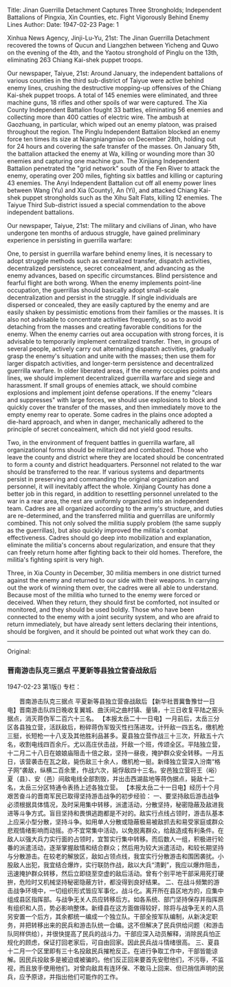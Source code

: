Title: Jinan Guerrilla Detachment Captures Three Strongholds; Independent Battalions of Pingxia, Xin Counties, etc. Fight Vigorously Behind Enemy Lines
Author:
Date: 1947-02-23
Page: 1

Xinhua News Agency, Jinji-Lu-Yu, 21st: The Jinan Guerrilla Detachment recovered the towns of Qucun and Liangzhen between Yicheng and Quwo on the evening of the 4th, and the Yaotou stronghold of Pinglu on the 13th, eliminating 263 Chiang Kai-shek puppet troops.

Our newspaper, Taiyue, 21st: Around January, the independent battalions of various counties in the third sub-district of Taiyue were active behind enemy lines, crushing the destructive mopping-up offensives of the Chiang Kai-shek puppet troops. A total of 145 enemies were eliminated, and three machine guns, 18 rifles and other spoils of war were captured. The Xia County Independent Battalion fought 33 battles, eliminating 56 enemies and collecting more than 400 catties of electric wire. The ambush at Gaozhuang, in particular, which wiped out an enemy platoon, was praised throughout the region. The Pinglu Independent Battalion blocked an enemy force ten times its size at Niangniangmiao on December 28th, holding out for 24 hours and covering the safe transfer of the masses. On January 5th, the battalion attacked the enemy at Wa, killing or wounding more than 30 enemies and capturing one machine gun. The Xinjiang Independent Battalion penetrated the "grid network" south of the Fen River to attack the enemy, operating over 200 miles, fighting six battles and killing or capturing 43 enemies. The Anyi Independent Battalion cut off all enemy power lines between Wang (Yu) and Xia (County), An (Yi), and attacked Chiang Kai-shek puppet strongholds such as the Xihu Salt Flats, killing 12 enemies. The Taiyue Third Sub-district issued a special commendation to the above independent battalions.

Our newspaper, Taiyue, 21st: The military and civilians of Jinan, who have undergone ten months of arduous struggle, have gained preliminary experience in persisting in guerrilla warfare:

One, to persist in guerrilla warfare behind enemy lines, it is necessary to adopt struggle methods such as centralized transfer, dispatch activities, decentralized persistence, secret concealment, and advancing as the enemy advances, based on specific circumstances. Blind persistence and fearful flight are both wrong. When the enemy implements point-line occupation, the guerrillas should basically adopt small-scale decentralization and persist in the struggle. If single individuals are dispersed or concealed, they are easily captured by the enemy and are easily shaken by pessimistic emotions from their families or the masses. It is also not advisable to concentrate activities frequently, so as to avoid detaching from the masses and creating favorable conditions for the enemy. When the enemy carries out area occupation with strong forces, it is advisable to temporarily implement centralized transfer. Then, in groups of several people, actively carry out alternating dispatch activities, gradually grasp the enemy's situation and unite with the masses; then use them for larger dispatch activities, and longer-term persistence and decentralized guerrilla warfare. In older liberated areas, if the enemy occupies points and lines, we should implement decentralized guerrilla warfare and siege and harassment. If small groups of enemies attack, we should combine explosions and implement joint defense operations. If the enemy "clears and suppresses" with large forces, we should use explosions to block and quickly cover the transfer of the masses, and then immediately move to the empty enemy rear to operate. Some cadres in the plains once adopted a die-hard approach, and when in danger, mechanically adhered to the principle of secret concealment, which did not yield good results.

Two, in the environment of frequent battles in guerrilla warfare, all organizational forms should be militarized and combatized. Those who leave the county and district where they are located should be concentrated to form a county and district headquarters. Personnel not related to the war should be transferred to the rear. If various systems and departments persist in preserving and commanding the original organization and personnel, it will inevitably affect the whole. Xinjiang County has done a better job in this regard, in addition to resettling personnel unrelated to the war in a rear area, the rest are uniformly organized into an independent team. Cadres are all organized according to the army's structure, and duties are re-determined, and the transferred militia and guerrillas are uniformly combined. This not only solved the militia supply problem (the same supply as the guerrillas), but also quickly improved the militia's combat effectiveness. Cadres should go deep into mobilization and explanation, eliminate the militia's concerns about regularization, and ensure that they can freely return home after fighting back to their old homes. Therefore, the militia's fighting spirit is very high.

Three, in Xia County in December, 30 militia members in one district turned against the enemy and returned to our side with their weapons. In carrying out the work of winning them over, the cadres were all able to understand. Because most of the militia who turned to the enemy were forced or deceived. When they return, they should first be comforted, not insulted or monitored, and they should be used boldly. Those who have been connected to the enemy with a joint security system, and who are afraid to return immediately, but have already sent letters declaring their intentions, should be forgiven, and it should be pointed out what work they can do.



<hr /> 

Original: 


### 晋南游击队克三据点  平夏新等县独立营奋战敌后

1947-02-23
第1版()
专栏：

　　晋南游击队克三据点
    平夏新等县独立营奋战敌后
    【新华社晋冀鲁豫廿一日电】晋南游击队四日晚收复翼城、曲沃间之曲村镇、量镇，十三日收复平陆之窑头据点，消灭蒋伪军二百六十三名。
    【本报太岳二十一日电】一月前后，太岳三分区各县独立营，活跃敌后，粉碎蒋伪军毁灭性扫荡进攻。计歼敌一四五名，缴机枪三挺，长短枪一十八支及其他胜利品甚多。夏县独立营作战三十三次，歼敌五十六名，收割电线四百余斤。尤以高庄伏击战，歼敌一个班，传颂全区。平陆独立营，十二月二十八日在娘娘庙阻击十倍之敌，坚持一昼夜，掩护群众安全转移。一月五日，该营袭击在瓦之敌，毙伤敌三十余人，缴机枪一挺。新绛独立营深入汾南“格子网”袭敌，纵横二百余里，作战六次，毙俘敌四十三名。安邑独立营将王（峪）夏（县）、安（邑）间敌电线全部割毁，并出击西湖盐地等蒋伪据点，毙敌十二名，太岳三分区特通令表扬上述各独立营。
    【本报太岳二十一日电】经历十个月艰苦奋斗的晋南军民已取得坚持游击战争的初步经验：
    一、要坚持敌后游击战争必须根据具体情况，及时采用集中转移，派遣活动，分散坚持，秘密隐蔽及敌进我进等斗争方式。盲目坚持和畏惧逃跑都是不对的。敌实行点线占领时，游击队基本上应采小型分散，坚持斗争。如用单人分散或隐蔽极易被敌抓去和易受家庭或群众悲观情绪影响而动摇。亦不宜常集中活动，以免脱离群众，给敌造成有利条件。在敌人以强大兵力实行面的占领时，宜暂实行集中转移。而后数人一组，积极进行轮番的派遣活动，逐渐掌握敌情和结合群众；然后用为较大派遣活动，和较长期坚持与分散游击。在较老的解放区，敌如占领点线，我宜实行分散游击和围困袭扰。小股敌人出犯，我宜结合爆炸，实行联防作战，敌以大兵“清剿”，我应以爆炸阻击，迅速掩护群众转移，然后立即绕至空虚的敌后活动。曾有个别平地干部采用死打硬拚，危险时又机械坚持秘密隐蔽方针，都没得到良好结果。
    二、在战斗频繁的游击战争环境中，一切组织形式皆应军事化，战斗化。离开所在县区地方的，应集中组成县区指挥部。与战争无关人员应转移后方。如各系统、部门坚持保存并指挥原有组织和人员，势必影响整体。新绛县在这方面做得较好，除将与战争无关的人员另安置一个后方，其余都统一编成一个独立队。干部全按军队编制，从新决定职务，并把转移出来的民兵和游击队统一合编。这不但解决了民兵供给问题（和游击队同样供给），并很快提高了民兵的战斗力。干部应深入动员解释，消除民兵怕正规化的顾虑，保证打回老家后，可自由回家。因此民兵战斗情绪很高。
    三、夏县十二月一个区里即有三十名投敌民兵摧枪反正。在进行争取工作中，干部皆能谅解。因民兵投敌多是被迫或被骗的。他们反正回来要首先安慰他们，不污辱，不监视，而且放手使用他们。对曾向敌具有连环保、不敢马上回来、但已捎信声明的民兵，应予原谅，并指出他们可能作的工作。
